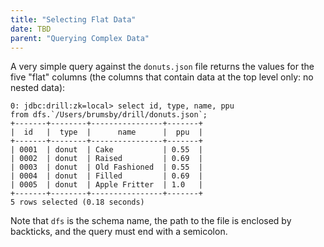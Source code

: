 ```yaml
---
title: "Selecting Flat Data"
date: TBD 
parent: "Querying Complex Data"
---
```

A very simple query against the `donuts.json` file returns the values for the
five "flat" columns (the columns that contain data at the top level only: no
nested data):

    0: jdbc:drill:zk=local> select id, type, name, ppu
    from dfs.`/Users/brumsby/drill/donuts.json`;
    +-------+--------+----------------+-------+
    |  id   |  type  |      name      |  ppu  |
    +-------+--------+----------------+-------+
    | 0001  | donut  | Cake           | 0.55  |
    | 0002  | donut  | Raised         | 0.69  |
    | 0003  | donut  | Old Fashioned  | 0.55  |
    | 0004  | donut  | Filled         | 0.69  |
    | 0005  | donut  | Apple Fritter  | 1.0   |
    +-------+--------+----------------+-------+
    5 rows selected (0.18 seconds)

Note that `dfs` is the schema name, the path to the file is enclosed by
backticks, and the query must end with a semicolon.
